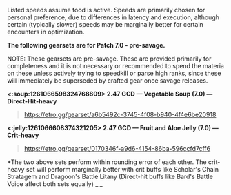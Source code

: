 Listed speeds assume food is active. Speeds are primarily chosen for personal preference, due to differences in latency and execution, although certain (typically slower) speeds may be marginally better for certain encounters in optimization.

**The following gearsets are for Patch 7.0 - pre-savage.**

NOTE: These gearsets are pre-savage. These are provided primarily for completeness and it is not necessary or recommended to spend the materia on these unless actively trying to speedkill or parse high ranks, since these will immediately be superseded by crafted gear once savage releases.

**<:soup:1261066598324768809> 2.47 GCD — Vegetable Soup (7.0) — Direct-Hit-heavy**
> <https://etro.gg/gearset/a6b5492c-3745-4f08-b940-4f4e6be20918>

**<:jelly:1261066608374321205> 2.47 GCD — Fruit and Aloe Jelly (7.0) — Crit-heavy**
> <https://etro.gg/gearset/0170346f-a9d6-4154-86ba-596ccfd7cff6>

\*The two above sets perform within rounding error of each other. The crit-heavy set will perform marginally better with crit buffs like Scholar's Chain Stratagem and Dragoon's Battle Litany (Direct-hit buffs like Bard's Battle Voice affect both sets equally)
_ _